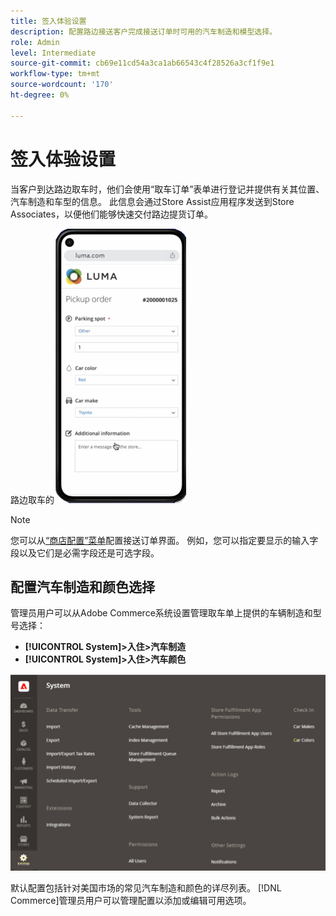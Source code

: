```yaml
---
title: 签入体验设置
description: 配置路边接送客户完成接送订单时可用的汽车制造和模型选择。
role: Admin
level: Intermediate
source-git-commit: cb69e11cd54a3ca1ab66543c4f28526a3cf1f9e1
workflow-type: tm+mt
source-wordcount: '170'
ht-degree: 0%

---
```


# 签入体验设置

当客户到达路边取车时，他们会使用“取车订单”表单进行登记并提供有关其位置、汽车制造和车型的信息。 此信息会通过Store Assist应用程序发送到Store Associates，以便他们能够快速交付路边提货订单。

路边取车的![[!DNL Check-In Experience Car Make]和[!DNL Model]设置](assets/checkin-system-settings-car-options.png)

>[!NOTE]
>
>您可以从[“商店配置”菜单](merchant-store-configuration.md#configure-check-in-experience-interface-options)配置接送订单界面。 例如，您可以指定要显示的输入字段以及它们是必需字段还是可选字段。


## 配置汽车制造和颜色选择

管理员用户可以从Adobe Commerce系统设置管理取车单上提供的车辆制造和型号选择：

- **[!UICONTROL System]>入住>汽车制造**
- **[!UICONTROL System]>入住>汽车颜色**

![[!DNL Check-In Experience system configuration for curbside pickup]](assets/check-in-experience-system-config.png)

默认配置包括针对美国市场的常见汽车制造和颜色的详尽列表。 [!DNL Commerce]管理员用户可以管理配置以添加或编辑可用选项。

